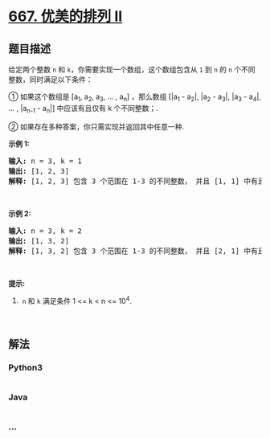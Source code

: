 # [667. 优美的排列 II](https://leetcode-cn.com/problems/beautiful-arrangement-ii)

## 题目描述
<!-- 这里写题目描述 -->
<p>给定两个整数&nbsp;<code>n</code>&nbsp;和&nbsp;<code>k</code>，你需要实现一个数组，这个数组包含从&nbsp;<code>1</code>&nbsp;到&nbsp;<code>n</code>&nbsp;的 <code>n</code>&nbsp;个不同整数，同时满足以下条件：</p>

<p>① 如果这个数组是 [a<sub>1</sub>, a<sub>2</sub>, a<sub>3</sub>, ... , a<sub>n</sub>] ，那么数组&nbsp;[|a<sub>1</sub> - a<sub>2</sub>|, |a<sub>2</sub> - a<sub>3</sub>|, |a<sub>3</sub> - a<sub>4</sub>|, ... , |a<sub>n-1</sub> - a<sub>n</sub>|] 中应该有且仅有&nbsp;k 个不同整数；.</p>

<p>② 如果存在多种答案，你只需实现并返回其中任意一种.</p>

<p><strong>示例 1:</strong></p>

<pre>
<strong>输入:</strong> n = 3, k = 1
<strong>输出:</strong> [1, 2, 3]
<strong>解释:</strong> [1, 2, 3] 包含 3 个范围在 1-3 的不同整数， 并且 [1, 1] 中有且仅有 1 个不同整数 : 1
</pre>

<p>&nbsp;</p>

<p><strong>示例 2:</strong></p>

<pre>
<strong>输入:</strong> n = 3, k = 2
<strong>输出:</strong> [1, 3, 2]
<strong>解释:</strong> [1, 3, 2] 包含 3 个范围在 1-3 的不同整数， 并且 [2, 1] 中有且仅有 2 个不同整数: 1 和 2
</pre>

<p>&nbsp;</p>

<p><strong>提示:</strong></p>

<ol>
	<li>&nbsp;<code>n</code>&nbsp;和&nbsp;<code>k</code>&nbsp;满足条件&nbsp;1 &lt;= k &lt; n &lt;= 10<sup>4</sup>.</li>
</ol>

<p>&nbsp;</p>



## 解法
<!-- 这里可写通用的实现逻辑 -->


<!-- tabs:start -->

### **Python3**
<!-- 这里可写当前语言的特殊实现逻辑 -->

```python

```

### **Java**
<!-- 这里可写当前语言的特殊实现逻辑 -->

```java

```

### **...**
```

```

<!-- tabs:end -->
